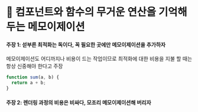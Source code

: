 # 🧐 컴포넌트와 함수의 무거운 연산을 기억해 두는 메모이제이션

#### 주장 1: 섣부른 최적화는 독이다, 꼭 필요한 곳에만 메모이제이션을 추가하자

메모이제이션도 어디까지나 비용이 드는 작업이므로 최적화에 대한 비용을 지불 할 때는 항상 신중해야 한다고 주장

```jsx
function sum(a, b) {
  return a + b;
}
```

#### 주장 2: 렌더링 과정의 비용은 비싸다, 모조리 메모이제이션해 버리자
